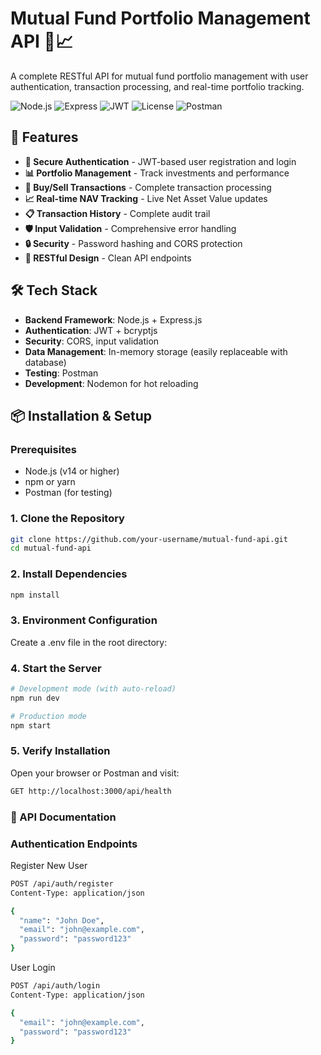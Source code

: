 # Mutual Fund Portfolio Management API 💼📈

A complete RESTful API for mutual fund portfolio management with user authentication, transaction processing, and real-time portfolio tracking.

![Node.js](https://img.shields.io/badge/Node.js-18+-green)
![Express](https://img.shields.io/badge/Express-4.x-lightgrey)
![JWT](https://img.shields.io/badge/JWT-Authentication-blue)
![License](https://img.shields.io/badge/License-MIT-blue)
![Postman](https://img.shields.io/badge/Postman-Tested-orange)

## 🌟 Features

- **🔐 Secure Authentication** - JWT-based user registration and login
- **📊 Portfolio Management** - Track investments and performance
- **💸 Buy/Sell Transactions** - Complete transaction processing
- **📈 Real-time NAV Tracking** - Live Net Asset Value updates
- **📋 Transaction History** - Complete audit trail
- **🛡️ Input Validation** - Comprehensive error handling
- **🔒 Security** - Password hashing and CORS protection
- **🚀 RESTful Design** - Clean API endpoints

## 🛠 Tech Stack

- **Backend Framework**: Node.js + Express.js
- **Authentication**: JWT + bcryptjs
- **Security**: CORS, input validation
- **Data Management**: In-memory storage (easily replaceable with database)
- **Testing**: Postman
- **Development**: Nodemon for hot reloading

## 📦 Installation & Setup

### Prerequisites
- Node.js (v14 or higher)
- npm or yarn
- Postman (for testing)

### 1. Clone the Repository
```bash
git clone https://github.com/your-username/mutual-fund-api.git
cd mutual-fund-api
```

### 2. Install Dependencies
```bash
npm install
```

### 3. Environment Configuration

Create a .env file in the root directory: 

### 4. Start the Server

```bash
# Development mode (with auto-reload)
npm run dev

# Production mode
npm start
```

### 5. Verify Installation

Open your browser or Postman and visit:

```bash
GET http://localhost:3000/api/health
```

### 🚀 API Documentation

### Authentication Endpoints

Register New User

```bash
POST /api/auth/register
Content-Type: application/json

{
  "name": "John Doe",
  "email": "john@example.com",
  "password": "password123"
}
```

User Login

```bash
POST /api/auth/login
Content-Type: application/json

{
  "email": "john@example.com",
  "password": "password123"
}
```


